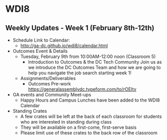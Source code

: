 # WDI8

## Weekly Updates - Week 1 (February 8th-12th)

- Schedule 
  Link to Calendar: 
  - http://ga-dc.github.io/wdi8/calendar.html
- Outcomes Event & Details 
  - Tuesday, February 9th from 10:00AM-12:00 noon (Classroom 5) 
    - Introduction to Outcomes & the DC Tech Community
    Join us as we introduce the DC Outcomes Team and how we are going to help you navigate the job search starting week 1!
  - Assignments/Deliverables
    - Outcomes Pre-work https://generalassemblydc.typeform.com/to/rOEItv
- GA events and Community Meet-ups
  - Happy Hours and Campus Lunches have been added to the WDI8 Calendar
- Standing Crates
  - A few crates will be left at the back of each classroom for students who are interested in standing during class
  - They will be available on a first-come, first-serve basis
  - Please limit use of these crates to the back row of the classroom
